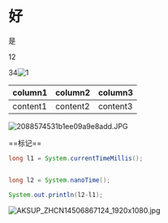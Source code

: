 # 好

是

12

34![1](2)

|column1|column2|column3|
|-|-|-|
|content1|content2|content3|


![2088574531b1ee09a9e8add.JPG](1)

==标记==
```java
long l1 = System.currentTimeMillis();


long l2 = System.nanoTime();

System.out.println(l2-l1);

```

![AKSUP_ZHCN14506867124_1920x1080.jpg](0)